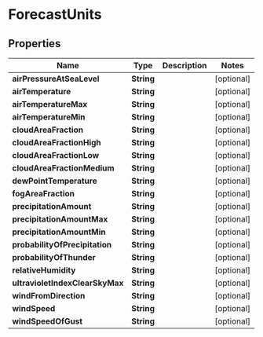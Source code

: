 

# ForecastUnits

## Properties

Name | Type | Description | Notes
------------ | ------------- | ------------- | -------------
**airPressureAtSeaLevel** | **String** |  |  [optional]
**airTemperature** | **String** |  |  [optional]
**airTemperatureMax** | **String** |  |  [optional]
**airTemperatureMin** | **String** |  |  [optional]
**cloudAreaFraction** | **String** |  |  [optional]
**cloudAreaFractionHigh** | **String** |  |  [optional]
**cloudAreaFractionLow** | **String** |  |  [optional]
**cloudAreaFractionMedium** | **String** |  |  [optional]
**dewPointTemperature** | **String** |  |  [optional]
**fogAreaFraction** | **String** |  |  [optional]
**precipitationAmount** | **String** |  |  [optional]
**precipitationAmountMax** | **String** |  |  [optional]
**precipitationAmountMin** | **String** |  |  [optional]
**probabilityOfPrecipitation** | **String** |  |  [optional]
**probabilityOfThunder** | **String** |  |  [optional]
**relativeHumidity** | **String** |  |  [optional]
**ultravioletIndexClearSkyMax** | **String** |  |  [optional]
**windFromDirection** | **String** |  |  [optional]
**windSpeed** | **String** |  |  [optional]
**windSpeedOfGust** | **String** |  |  [optional]



